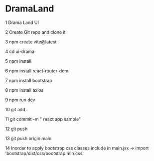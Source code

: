 # DramaLand
   1 Drama Land UI

   2 Create Git repo and clone it
   
   3 npm create vite@latest
   
   4 cd ui-drama
   
   5 npm install
   
   6 npm install react-router-dom
   
   7 npm install bootstrap
   
   8 npm install axios
   
   9 npm run dev
   
  10 git add .
  
  11 git commit -m " react app sample"

  12 git push
  
  13 git push origin main

  14 Inorder to apply bootstrap css classes include in main.jsx -> import 'bootstrap/dist/css/bootstrap.min.css'
